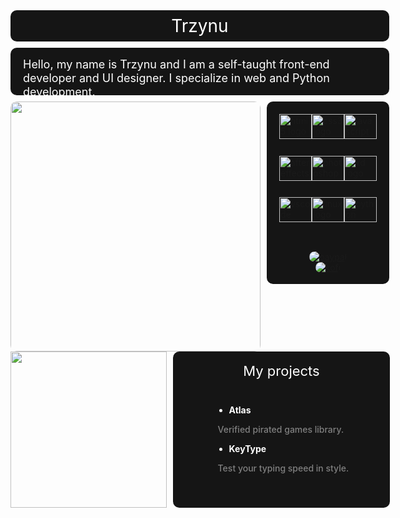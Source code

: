 <div style="display: flex; padding: 20px; height: 10px; width: 566px; margin-bottom: 10px; background: #151515; border-radius: 10px;">
    <p style="margin: auto; font-size: 28px; line-height: 28px; margin-top: -9px; color: white;">Trzynu</p>
</div>
<div style="display: flex; padding: 20px; height: 36px; width: 566px; margin-bottom: 10px; background: #151515; border-radius: 10px;">
    <p style="margin: auto; font-size: 18px; line-height: 22px; margin-top: -4px; color: white;">Hello, my name is Trzynu and I am a self-taught front-end developer and UI designer. I specialize in web and Python development.</p>
</div>
<div style="display: flex;">
    <div>
        <a href="https://open.spotify.com/user/Trzynu">
            <img src="https://spotify-recently-played-readme.vercel.app/api?user=yeckirv4x7qhwarqoqdqllbyf" width="400px" style="border-radius: 10px;"/>
        </a>
    </div>
    <div>
        <div style="display: flex; width: 156px; flex-wrap: wrap; padding: 20px; height: 200px; background: #151515; border-radius: 10px 10px 0 0; margin-left: 10px;">
            <img src="https://cdn.jsdelivr.net/gh/devicons/devicon/icons/html5/html5-original.svg" height="40" width="52" alt="html5 logo"  />
            <img src="https://cdn.jsdelivr.net/gh/devicons/devicon/icons/css3/css3-original.svg" height="40" width="52" alt="css3 logo"  />
            <img src="https://cdn.jsdelivr.net/gh/devicons/devicon/icons/javascript/javascript-original.svg" height="40" width="52" alt="javascript logo"  />
            <img src="https://cdn.jsdelivr.net/gh/devicons/devicon/icons/aftereffects/aftereffects-original.svg" height="40" width="52" alt="aftereffects logo"  />
            <img src="https://cdn.jsdelivr.net/gh/devicons/devicon/icons/photoshop/photoshop-line.svg" height="40" width="52" alt="photoshop logo"  />
            <img src="https://cdn.jsdelivr.net/gh/devicons/devicon/icons/xd/xd-line.svg" height="40" width="52" alt="xd logo"  />
            <img src="https://cdn.jsdelivr.net/gh/devicons/devicon/icons/vscode/vscode-original.svg" height="40" width="52" alt="vscode logo"  />
            <img src="https://cdn.jsdelivr.net/gh/devicons/devicon/icons/linux/linux-original.svg" height="40" width="52" alt="linux logo"  />
            <img src="https://cdn.jsdelivr.net/gh/devicons/devicon/icons/python/python-original.svg" height="40" width="52" alt="python logo"  />
        </div>
        <div style="display: flex; flex-direction: column; align-items: center; background: #151515; border-radius: 0 0 10px 10px; margin-left: 10px; padding-bottom: 18px;">
            <a href="https://paypal.me/trzynu">
                <img src="https://img.shields.io/badge/PayPal-00457C?style=for-the-badge&logo=paypal&logoColor=white" alt="paypal" style="border-radius: 10px;"/>
            </a>
            <a href="https://ko-fi.com/trzynu">
                <img src="https://img.shields.io/badge/Ko--fi-F16061?style=for-the-badge&logo=ko-fi&logoColor=white" alt="kofi" style="border-radius: 10px;"/>
            </a>
        </div>
    </div>
</div>
<div style="display: flex; width: 607px;">
    <img src="https://quotes-github-readme.vercel.app/api?type=vertical&theme=dark" width="250px"/>
    <div style="display: flex; flex-direction: column; padding: 20px; height: 210px; width: 500px; margin-left: 10px; background: #151515; border-radius: 10px;">
        <p style="margin: auto; font-size: 22px; line-height: 22px; margin-top: 0px; color: white;">My projects</p>
        <ul style="margin: auto; color: white; font-weight: 700;">
            <li onclick="location.href='https://atlas-azure.vercel.app'" style="cursor: pointer;">Atlas</li>
            <p style="font-weight: 500; color: grey; margin-left: -18px;">Verified pirated games library.</p>
            <li onclick="location.href='https://key-type.vercel.app'" style="cursor: pointer;">KeyType</li>
            <p style="font-weight: 500; color: grey; margin-left: -18px;">Test your typing speed in style.</p>
        </ul>
    </div>
</div>